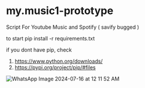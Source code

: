 # my.music1-prototype

Script For Youtube Music and Spotify ( savify bugged )

to start 
pip install -r requirements.txt


if you dont have pip, check
1. https://www.python.org/downloads/
2. https://pypi.org/project/pip/#files

![WhatsApp Image 2024-07-16 at 12 11 52 AM](https://github.com/user-attachments/assets/712c5ea5-56ac-40ff-84f8-f87aff871924)
